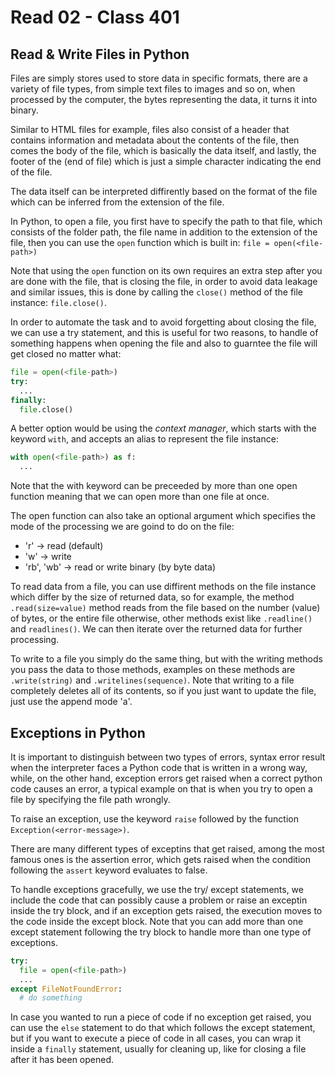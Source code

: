 # Read 02 - Class 401

## Read & Write Files in Python

Files are simply stores used to store data in specific formats, there are a variety of file types, from simple text files to images and so on, when processed by the computer, the bytes representing the data, it turns it into binary.

Similar to HTML files for example, files also consist of a header that contains information and metadata about the contents of the file, then comes the body of the file, which is basically the data itself, and lastly, the footer of the (end of file) which is just a simple character indicating the end of the file.

The data itself can be interpreted diffirently based on the format of the file which can be inferred from the extension of the file.

In Python, to open a file, you first have to specify the path to that file, which consists of the folder path, the file name in addition to the extension of the file, then you can use the `open` function which is built in: `file = open(<file-path>)`

Note that using the `open` function on its own requires an extra step after you are done with the file, that is closing the file, in order to avoid data leakage and similar issues, this is done by calling the `close()` method of the file instance: `file.close()`.

In order to automate the task and to avoid forgetting about closing the file, we can use a try statement, and this is useful for two reasons, to handle of something happens when opening the file and also to guarntee the file will get closed no matter what:

```python
file = open(<file-path>)
try:
  ...
finally:
  file.close()
```

A better option would be using the _context manager_, which starts with the keyword `with`, and accepts an alias to represent the file instance:

```python
with open(<file-path>) as f:
  ...
```

Note that the with keyword can be preceeded by more than one open function meaning that we can open more than one file at once.

The open function can also take an optional argument which specifies the mode of the processing we are goind to do on the file:

- 'r' -> read (default)
- 'w' -> write
- 'rb', 'wb' -> read or write binary (by byte data)

To read data from a file, you can use diffirent methods on the file instance which differ by the size of returned data, so for example, the method `.read(size=value)` method reads from the file based on the number (value) of bytes, or the entire file otherwise, other methods exist like `.readline()` and `readlines()`. We can then iterate over the returned data for further processing.

To write to a file you simply do the same thing, but with the writing methods you pass the data to those methods, examples on these methods are `.write(string)` and `.writelines(sequence)`. Note that writing to a file completely deletes all of its contents, so if you just want to update the file, just use the append mode 'a'.

## Exceptions in Python

It is important to distinguish between two types of errors, syntax error result when the interpreter faces a Python code that is written in a wrong way, while, on the other hand, exception errors get raised when a correct python code causes an error, a typical example on that is when you try to open a file by specifying the file path wrongly.

To raise an exception, use the keyword `raise` followed by the function `Exception(<error-message>)`.

There are many different types of exceptins that get raised, among the most famous ones is the assertion error, which gets raised when the condition following the `assert` keyword evaluates to false.

To handle exceptions gracefully, we use the try/ except statements, we include the code that can possibly cause a problem or raise an exceptin inside the try block, and if an exception gets raised, the execution moves to the code inside the except block. Note that you can add more than one except statement following the try block to handle more than one type of exceptions.

```python
try:
  file = open(<file-path>)
  ...
except FileNotFoundError:
  # do something
```
In case you wanted to run a piece of code if no exception get raised, you can use the `else` statement to do that which follows the except statement, but if you want to execute a piece of code in all cases, you can wrap it inside a `finally` statement, usually for cleaning up, like for closing a file after it has been opened.
